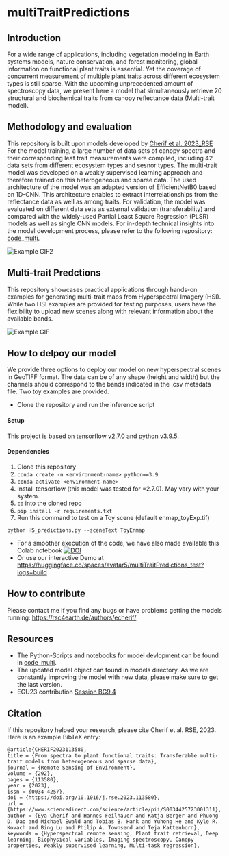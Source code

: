 # multiTraitPredictions

## Introduction
For a wide range of applications, including vegetation modeling in Earth systems models, nature conservation, and forest monitoring, global information on functional plant traits is essential. Yet the coverage of concurrent measurement of multiple plant traits across different ecosystem types is still sparse. With the upcoming unprecedented amount of spectroscopy data, we present here a model that simultaneously retrieve 20 structural and biochemical traits from canopy reflectance data (Multi-trait model). 

## Methodology and evaluation
This repository is built upon models developed by [Cherif et al. 2023_RSE](https://www.sciencedirect.com/science/article/pii/S0034425723001311?dgcid=author)
For the model training, a large number of data sets of canopy spectra and their corresponding leaf trait measurements were compiled, including 42 data sets from different ecosystem types and sesnor types. The multi-trait model was developed on a weakly supervised learning approach and therefore trained on this heterogeneous and sparse data. The used architecture of the model was an adapted version of EfficientNetB0 based on 1D-CNN. This architecture enables to extract interrelationships from the reflectance data as well as among traits.
For validation, the model was evaluated on different data sets as external validation (transferability) and compared with the widely-used Partial Least Square Regression (PLSR) models as well as single CNN models.
For in-depth technical insights into the model development process, please refer to the following repository: [code_multi](https://gitlab.com/eya95/multi-traitretrieval/).

![Example GIF2](1d_cnn_animation.gif)

## Multi-trait Predctions
This repository showcases practical applications through hands-on examples for generating multi-trait maps from Hyperspectral Imagery (HSI). 
While two HSI examples are provided for testing purposes, users have the flexibility to upload new scenes along with relevant information about the available bands.

![Example GIF](Enmap_toyExample_animation.gif)

## How to delpoy our model
We provide three options to deploy our model on new hyperspectral scenes in GeoTIFF format. The data can be of any shape (height and width) but the channels should correspond to the bands indicated in the .csv metadata file. Two toy examples are provided.

* Clone the repository and run the inference script
#### Setup
This project is based on tensorflow v2.7.0 and python v3.9.5.
#### Dependencies
1. Clone this repository
2. `conda create -n <environment-name> python==3.9`
3. `conda activate <environment-name>`
4. Install tensorflow (this model was tested for =2.7.0). May vary with your system. 
5. `cd` into the cloned repo
5. `pip install -r requirements.txt`
6. Run this command to test on a Toy scene (default enmap_toyExp.tif)
```
python HS_predictions.py --sceneText ToyEnmap

```
* For a smoother execution of the code, we have also made available this Colab notebook [![DOI](https://colab.research.google.com/assets/colab-badge.svg)](https://colab.research.google.com/drive/1A7edK_jJ4q19ysYPaWbLenT9PcF4FxSJ#scrollTo=8i4K_djURepQ)
* Or use our interactive Demo at https://huggingface.co/spaces/avatar5/multiTraitPredictions_test?logs=build

## How to contribute
Please contact me if you find any bugs or have problems getting the models running: https://rsc4earth.de/authors/echerif/

## Resources
* The Python-Scripts and notebooks for model devlopment can be found in [code_multi](https://gitlab.com/eya95/multi-traitretrieval/).
* The updated model object can found in models directory. As we are constantly improving the model with new data, please make sure to get the last version.
* EGU23 contribution [Session BG9.4](https://meetingorganizer.copernicus.org/EGU23/EGU23-10901.html)

## Citation
If this repository helped your research, please cite Cherif et al. RSE, 2023. Here is an example BibTeX entry:
```
@article{CHERIF2023113580,
title = {From spectra to plant functional traits: Transferable multi-trait models from heterogeneous and sparse data},
journal = {Remote Sensing of Environment},
volume = {292},
pages = {113580},
year = {2023},
issn = {0034-4257},
doi = {https://doi.org/10.1016/j.rse.2023.113580},
url = {https://www.sciencedirect.com/science/article/pii/S0034425723001311},
author = {Eya Cherif and Hannes Feilhauer and Katja Berger and Phuong D. Dao and Michael Ewald and Tobias B. Hank and Yuhong He and Kyle R. Kovach and Bing Lu and Philip A. Townsend and Teja Kattenborn},
keywords = {Hyperspectral remote sensing, Plant trait retrieval, Deep learning, Biophysical variables, Imaging spectroscopy, Canopy properties, Weakly supervised learning, Multi-task regression},
```
